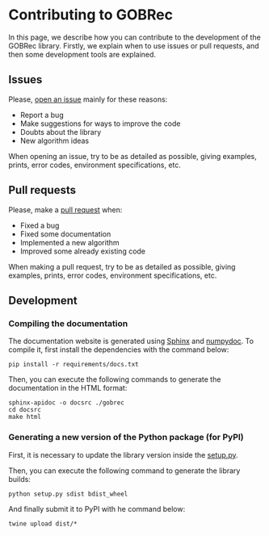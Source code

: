 
# Contributing to GOBRec

In this page, we describe how you can contribute to the development of the GOBRec library. Firstly, we explain when to use issues or pull requests, and then some development tools are explained.

## Issues

Please, [open an issue](https://github.com/RecSys-UFSCar/gobrec/issues) mainly for these reasons:

* Report a bug
* Make suggestions for ways to improve the code
* Doubts about the library
* New algorithm ideas

When opening an issue, try to be as detailed as possible, giving examples, prints, error codes, environment specifications, etc.

## Pull requests

Please, make a [pull request](https://github.com/RecSys-UFSCar/gobrec/pulls) when:

* Fixed a bug
* Fixed some documentation
* Implemented a new algorithm
* Improved some already existing code

When making a pull request, try to be as detailed as possible, giving examples, prints, error codes, environment specifications, etc.

## Development

### Compiling the documentation

The documentation website is generated using [Sphinx](https://www.sphinx-doc.org/en/master/) and [numpydoc](https://numpydoc.readthedocs.io/en/latest/install.html). To compile it, first install the dependencies with the command below:

```
pip install -r requirements/docs.txt
```

Then, you can execute the following commands to generate the documentation in the HTML format:

```
sphinx-apidoc -o docsrc ./gobrec
cd docsrc
make html
```

### Generating a new version of the Python package (for PyPI)

First, it is necessary to update the library version inside the [setup.py](/setup.py).

Then, you can execute the following command to generate the library builds:

```
python setup.py sdist bdist_wheel
```


And finally submit it to PyPI with he command below:

```
twine upload dist/*
```

